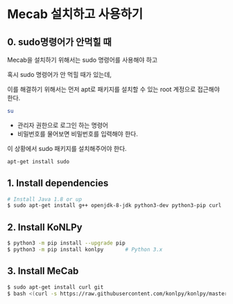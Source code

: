 # Mecab 설치하고 사용하기



## 0. sudo명령어가 안먹힐 때

Mecab을 설치하기 위해서는 sudo 명령어를 사용해야 하고

혹시 sudo 명령어가 안 먹힐 때가 있는데,

이를 해결하기 위해서는 먼저 apt로 패키지를 설치할 수 있는 root 계정으로 접근해야 한다.

```bash
su
```

- 관리자 권한으로 로그인 하는 명령어
- 비밀번호를 물어보면 비밀번호를 입력해야 한다.



이 상황에서 sudo 패키지를 설치해주어야 한다.

```bash
apt-get install sudo
```







## 1. Install dependencies

```bash
# Install Java 1.8 or up
$ sudo apt-get install g++ openjdk-8-jdk python3-dev python3-pip curl

```



## 2. Install KoNLPy

```bash
$ python3 -m pip install --upgrade pip
$ python3 -m pip install konlpy       # Python 3.x

```



## 3. Install MeCab

```bash
$ sudo apt-get install curl git
$ bash <(curl -s https://raw.githubusercontent.com/konlpy/konlpy/master/scripts/mecab.sh)
```

